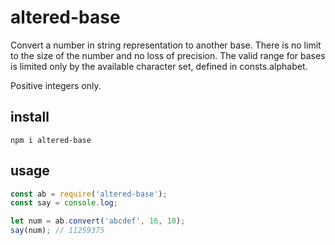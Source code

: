 # altered-base

Convert a number in string representation to another base.  There is no limit to the size of the number and no loss of precision.  The valid range for bases is limited only by the available character set, defined in consts.alphabet.

Positive integers only.

## install

```
npm i altered-base
```

## usage

```javascript
const ab = require('altered-base');
const say = console.log;

let num = ab.convert('abcdef', 16, 10);
say(num); // 11259375
```